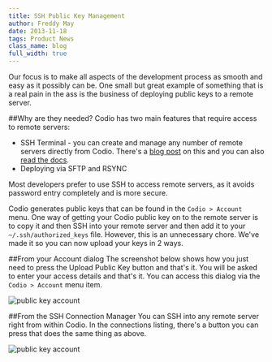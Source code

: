 ```yaml
---
title: SSH Public Key Management
author: Freddy May
date: 2013-11-18
tags: Product News
class_name: blog
full_width: true
---
```


Our focus is to make all aspects of the development process as smooth and easy as it possibly can be. One small but great example of something that is a real pain in the ass is the business of deploying public keys to a remote server.

##Why are they needed?
Codio has two main features that require access to remote servers:

- SSH Terminal - you can create and manage any number of remote servers directly from Codio. There's a [blog post](/blog/2013/11/ssh/) on this and you can also [read the docs](/docs/ssh).
- Deploying via SFTP and RSYNC

Most developers prefer to use SSH to access remote servers, as it avoids password entry completely and is more secure.

Codio generates public keys that can be found in the `Codio > Account` menu. One way of getting your Codio public key on to the remote server is to copy it and then SSH into your remote server and then add it to your `~/.ssh/authorized_keys` file. However, this is an unnecessary chore. We've made it so you can now upload your keys in 2 ways.

##From your Account dialog
The screenshot below shows how you just need to press the Upload Public Key button and that's it. You will be asked to enter your access details and that's it. You can access this dialog via the `Codio > Account` menu item.

![public key account](/img/blog/key-account.png)

##From the SSH Connection Manager
You can SSH into any remote server right from within Codio. In the connections listing, there's a button you can press that does the same thing as above.

![public key account](/img/blog/key-ssh.png)

